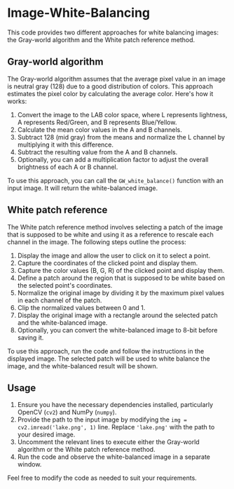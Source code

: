 # Image-White-Balancing

This code provides two different approaches for white balancing images: the Gray-world algorithm and the White patch reference method.

## Gray-world algorithm

The Gray-world algorithm assumes that the average pixel value in an image is neutral gray (128) due to a good distribution of colors. This approach estimates the pixel color by calculating the average color. Here's how it works:

1. Convert the image to the LAB color space, where L represents lightness, A represents Red/Green, and B represents Blue/Yellow.
2. Calculate the mean color values in the A and B channels.
3. Subtract 128 (mid gray) from the means and normalize the L channel by multiplying it with this difference.
4. Subtract the resulting value from the A and B channels.
5. Optionally, you can add a multiplication factor to adjust the overall brightness of each A or B channel.

To use this approach, you can call the `GW_white_balance()` function with an input image. It will return the white-balanced image.

## White patch reference

The White patch reference method involves selecting a patch of the image that is supposed to be white and using it as a reference to rescale each channel in the image. The following steps outline the process:

1. Display the image and allow the user to click on it to select a point.
2. Capture the coordinates of the clicked point and display them.
3. Capture the color values (B, G, R) of the clicked point and display them.
4. Define a patch around the region that is supposed to be white based on the selected point's coordinates.
5. Normalize the original image by dividing it by the maximum pixel values in each channel of the patch.
6. Clip the normalized values between 0 and 1.
7. Display the original image with a rectangle around the selected patch and the white-balanced image.
8. Optionally, you can convert the white-balanced image to 8-bit before saving it.

To use this approach, run the code and follow the instructions in the displayed image. The selected patch will be used to white balance the image, and the white-balanced result will be shown.

## Usage

1. Ensure you have the necessary dependencies installed, particularly OpenCV (`cv2`) and NumPy (`numpy`).
2. Provide the path to the input image by modifying the `img = cv2.imread('lake.png', 1)` line. Replace `'lake.png'` with the path to your desired image.
3. Uncomment the relevant lines to execute either the Gray-world algorithm or the White patch reference method.
4. Run the code and observe the white-balanced image in a separate window.

Feel free to modify the code as needed to suit your requirements.

